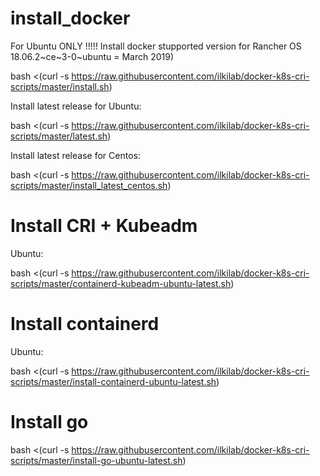 # install_docker

For Ubuntu ONLY !!!!!
Install docker stupported version for Rancher OS 18.06.2~ce~3-0~ubuntu   = March 2019)

bash <(curl -s https://raw.githubusercontent.com/ilkilab/docker-k8s-cri-scripts/master/install.sh)



Install latest release for Ubuntu:

bash <(curl -s https://raw.githubusercontent.com/ilkilab/docker-k8s-cri-scripts/master/latest.sh)



Install latest release for Centos:

bash <(curl -s https://raw.githubusercontent.com/ilkilab/docker-k8s-cri-scripts/master/install_latest_centos.sh)


# Install CRI + Kubeadm

Ubuntu:

bash <(curl -s https://raw.githubusercontent.com/ilkilab/docker-k8s-cri-scripts/master/containerd-kubeadm-ubuntu-latest.sh)



# Install containerd

Ubuntu:

bash <(curl -s https://raw.githubusercontent.com/ilkilab/docker-k8s-cri-scripts/master/install-containerd-ubuntu-latest.sh)


# Install go

bash <(curl -s https://raw.githubusercontent.com/ilkilab/docker-k8s-cri-scripts/master/install-go-ubuntu-latest.sh)
